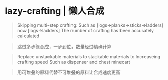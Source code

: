 # lazy-crafting | 懒人合成

> Skipping multi-step crafting: Such as [logs→planks→sticks→ladders] now [logs→ladders] The number of crafting has been
> accurately calculated

> 跳过多步骤合成，一步到位，数量经过精确计算

> Replace unstackable materials to stackable materials to Increaseing crafting speed Such as dispenser and chest
> minecart

> 用可堆叠的原料代替不可堆叠的原料让合成速度更高
